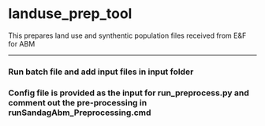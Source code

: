 # landuse_prep_tool
This prepares land use and synthentic population files received from E&amp;F for ABM

<hr>

### Run batch file and add input files in input folder

### Config file is provided as the input for run_preprocess.py and comment out the pre-processing in runSandagAbm_Preprocessing.cmd
